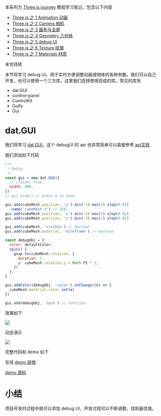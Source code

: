 本系列为 [Three.js journey](https://threejs-journey.com/) 教程学习笔记。包含以下内容

- [Three.js 之 1 Animation 动画](https://juejin.cn/post/7095621578976657421)
- [Three.js 之 2 Camera 相机](https://juejin.cn/post/7101207231382683655)
- [Three.js 之 3 画布与全屏](https://juejin.cn/post/7101207945387442212)
- [Three.js 之 4 Geometry 几何体](https://juejin.cn/post/7101208474775715876)
- [Three.js 之 5 debug UI](https://juejin.cn/post/7101209060753539109)
- [Three.js 之 6 Texture 纹理](https://juejin.cn/post/7101209181822124069)
- [Three.js 之 7 Materials 材质](https://juejin.cn/post/7103191619373006885/)

未完待续

本节将学习 debug UI。用于实时方便调整动画或物体的各种参数。我们可以自己开发，也可以使用一个三方库，这里我们选择使用现成的库。常见的库有

- dat.GUI
- control-panel
- ControlKit
- Guify
- Oui

# dat.GUI

我们将学习 [dat.GUI](https://github.com/dataarts/dat.gui)，这个 debugUI 的 api 也非常简单可以直接参考 [api文档](https://github.com/dataarts/dat.gui/blob/master/API.md)

我们添加如下代码

```js
/**
 * Debug
 */
const gui = new dat.GUI({
  // closed: true,
  width: 400,
})
// gui.hide() // press H to show

gui.add(cubeMesh.position, 'y').min(-3).max(3).step(0.01)
  .name('cubeMesh Y') // 别名
gui.add(cubeMesh.position, 'x').min(-3).max(3).step(0.01)
gui.add(cubeMesh.position, 'z').min(-3).max(3).step(0.01)

gui.add(cubeMesh, 'visible') // boolean
gui.add(cubeMesh.material, 'wireframe') // boolean

const debugObj = {
  color: defaultColor,
  spin() {
    gsap.to(cubeMesh.rotation, {
      duration: 1,
      y: cubeMesh.rotation.y + Math.PI * 2,
    })
  },
}

gui.addColor(debugObj, 'color').onChange((e) => {
  cubeMesh.material.color.set(e)
})

gui.add(debugObj, 'spin') // function
```

效果如下

![](https://gw.alicdn.com/imgextra/i4/O1CN014PYQlU1eZprccV5TV_!!6000000003886-2-tps-410-224.png)

动态演示

![](https://gw.alicdn.com/imgextra/i2/O1CN01ITDxTh1rEqit3lgtY_!!6000000005600-1-tps-1131-581.gif)

完整代码和 demo 如下

在线 [demo 链接](https://gaohaoyang.github.io/threeJourney/10-debugUI/)

[demo 源码](https://github.com/Gaohaoyang/threeJourney/tree/main/src/10-debugUI)

# 小结

项目开发的过程中就可以添加 debug UI，开发过程可以不断调整，找到最佳值。

